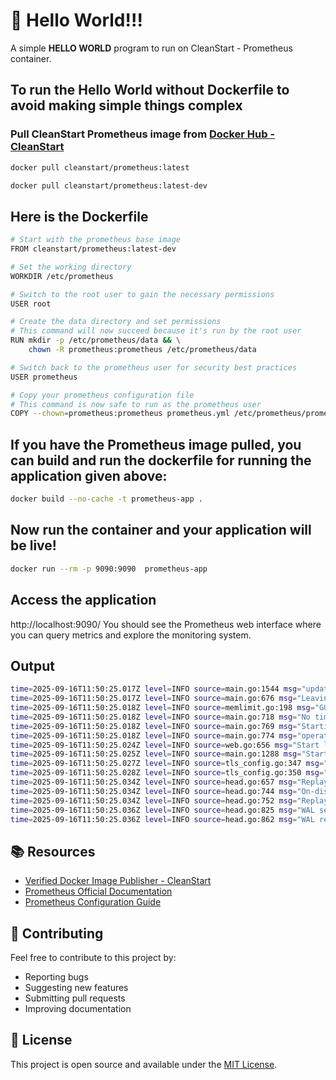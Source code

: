 # 🚀 Hello World!!! 

A simple **HELLO WORLD** program to run on CleanStart - Prometheus container. 

## To run the Hello World without Dockerfile to avoid making simple things complex

### Pull CleanStart Prometheus image from [Docker Hub - CleanStart](https://hub.docker.com/u/cleanstart) 
```bash
docker pull cleanstart/prometheus:latest
```
```bash
docker pull cleanstart/prometheus:latest-dev
```

## Here is the Dockerfile
```bash
# Start with the prometheus base image
FROM cleanstart/prometheus:latest-dev

# Set the working directory
WORKDIR /etc/prometheus

# Switch to the root user to gain the necessary permissions
USER root

# Create the data directory and set permissions
# This command will now succeed because it's run by the root user
RUN mkdir -p /etc/prometheus/data && \
    chown -R prometheus:prometheus /etc/prometheus/data

# Switch back to the prometheus user for security best practices
USER prometheus

# Copy your prometheus configuration file
# This command is now safe to run as the prometheus user
COPY --chown=prometheus:prometheus prometheus.yml /etc/prometheus/prometheus.yml
```


## If you have the Prometheus image pulled, you can build and run the dockerfile for running the application given above:
```bash
docker build --no-cache -t prometheus-app .
```

## Now run the container and your application will be live!
```bash
docker run --rm -p 9090:9090  prometheus-app
```
## Access the application
http://localhost:9090/
You should see the Prometheus web interface where you can query metrics and explore the monitoring system.

## Output 
```bash
time=2025-09-16T11:50:25.017Z level=INFO source=main.go:1544 msg="updated GOGC" old=100 new=75
time=2025-09-16T11:50:25.017Z level=INFO source=main.go:676 msg="Leaving GOMAXPROCS=16: CPU quota undefined" component=automaxprocs
time=2025-09-16T11:50:25.018Z level=INFO source=memlimit.go:198 msg="GOMEMLIMIT is updated" component=automemlimit package=github.com/KimMachineGun/automemlimit/memlimit GOMEMLIMIT=7164883353 previous=9223372036854775807
time=2025-09-16T11:50:25.018Z level=INFO source=main.go:718 msg="No time or size retention was set so using the default time retention" duration=15d
time=2025-09-16T11:50:25.018Z level=INFO source=main.go:769 msg="Starting Prometheus Server" mode=server version="(version=3.5.0, branch=master, revision=AlpineLinux)"
time=2025-09-16T11:50:25.018Z level=INFO source=main.go:774 msg="operational information" build_context="(go=go1.24.5, platform=linux/amd64, user=bhavik@build-amd64-aa, date=20250729-11:13:53, tags=netgo,builtinassets)" host_details="(Linux 6.6.87.2-microsoft-standard-WSL2 #1 SMP PREEMPT_DYNAMIC Thu Jun  5 18:30:46 UTC 2025 x86_64 3f7a513eff03 localdomain)" fd_limits="(soft=1048576, hard=1048576)" vm_limits="(soft=unlimited, hard=unlimited)"
time=2025-09-16T11:50:25.024Z level=INFO source=web.go:656 msg="Start listening for connections" component=web address=0.0.0.0:9090
time=2025-09-16T11:50:25.025Z level=INFO source=main.go:1288 msg="Starting TSDB ..."
time=2025-09-16T11:50:25.027Z level=INFO source=tls_config.go:347 msg="Listening on" component=web address=[::]:9090
time=2025-09-16T11:50:25.028Z level=INFO source=tls_config.go:350 msg="TLS is disabled." component=web http2=false address=[::]:9090
time=2025-09-16T11:50:25.034Z level=INFO source=head.go:657 msg="Replaying on-disk memory mappable chunks if any" component=tsdb
time=2025-09-16T11:50:25.034Z level=INFO source=head.go:744 msg="On-disk memory mappable chunks replay completed" component=tsdb duration=1.48µs
time=2025-09-16T11:50:25.034Z level=INFO source=head.go:752 msg="Replaying WAL, this may take a while" component=tsdb
time=2025-09-16T11:50:25.036Z level=INFO source=head.go:825 msg="WAL segment loaded" component=tsdb segment=0 maxSegment=0 duration=1.655201ms
time=2025-09-16T11:50:25.036Z level=INFO source=head.go:862 msg="WAL replay completed" component=tsdb checkpoint_replay_duration=61.591µs wal_replay_duration=1.721596ms 
```



## 📚 Resources

- [Verified Docker Image Publisher - CleanStart](https://cleanstart.com/)
- [Prometheus Official Documentation](https://prometheus.io/docs/)
- [Prometheus Configuration Guide](https://prometheus.io/docs/prometheus/latest/configuration/configuration/)

## 🤝 Contributing

Feel free to contribute to this project by:
- Reporting bugs
- Suggesting new features
- Submitting pull requests
- Improving documentation

## 📄 License
This project is open source and available under the [MIT License](LICENSE).


